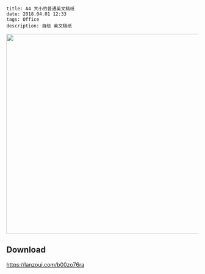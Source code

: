 ```
title: A4 大小的普通英文稿纸
date: 2018.04.01 12:33
tags: Office
description: 自绘 英文稿纸
```

<img src="/res/20180401-1233-001.webp" width="1335" height="523">

## Download

<https://lanzoui.com/b00zo76ra>
